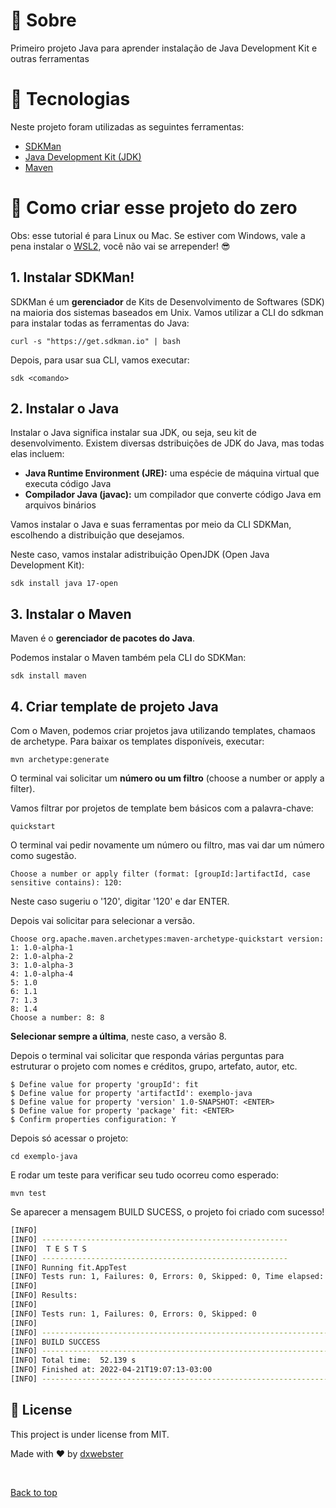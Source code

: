 # :dart: Sobre

Primeiro projeto Java para aprender instalação de Java Development Kit e outras ferramentas

# :rocket: Tecnologias

Neste projeto foram utilizadas as seguintes ferramentas:

- [SDKMan](https://sdkman.io/)
- [Java Development Kit (JDK)](https://sdkman.io/jdks)
- [Maven](https://sdkman.io/sdks)

# 📂 Como criar esse projeto do zero

Obs: esse tutorial é para Linux ou Mac. Se estiver com Windows, vale a pena instalar o [WSL2](https://github.com/codeedu/wsl2-docker-quickstart#instala%C3%A7%C3%A3o-do-wsl-2), você não vai se arrepender! 😎

## 1. Instalar SDKMan!

SDKMan é um **gerenciador** de Kits de Desenvolvimento de Softwares (SDK) na maioria dos sistemas baseados em Unix. Vamos utilizar a CLI do sdkman para instalar todas as ferramentas do Java:

`curl -s "https://get.sdkman.io" | bash`

Depois, para usar sua CLI, vamos executar:

`sdk <comando>`


## 2. Instalar o Java 

Instalar o Java significa instalar sua JDK, ou seja, seu kit de desenvolvimento. Existem diversas dstribuições de JDK do Java, mas todas elas incluem:

- **Java Runtime Environment (JRE):** uma espécie de máquina virtual que executa código Java
- **Compilador Java (javac):** um compilador que converte código Java em arquivos binários

Vamos instalar o Java e suas ferramentas por meio da CLI SDKMan, escolhendo a distribuição que desejamos.

Neste caso, vamos instalar adistribuição OpenJDK (Open Java Development Kit):

`sdk install java 17-open`

## 3. Instalar o Maven 

Maven é o **gerenciador de pacotes do Java**.

Podemos instalar o Maven também pela CLI do SDKMan:

`sdk install maven`

## 4. Criar template de projeto Java

Com o Maven, podemos criar projetos java utilizando templates, chamaos de archetype. Para baixar os templates disponíveis, executar:

`mvn archetype:generate`

O terminal vai solicitar um **número ou um filtro** (choose a number or apply a filter).

Vamos filtrar por projetos de template bem básicos com a palavra-chave:

`quickstart`

O terminal vai pedir novamente um número ou filtro, mas vai dar um número como sugestão.

```
Choose a number or apply filter (format: [groupId:]artifactId, case sensitive contains): 120:
```

Neste caso sugeriu o '120', digitar '120' e dar ENTER.

Depois vai solicitar para selecionar a versão. 

```
Choose org.apache.maven.archetypes:maven-archetype-quickstart version: 
1: 1.0-alpha-1
2: 1.0-alpha-2
3: 1.0-alpha-3
4: 1.0-alpha-4
5: 1.0
6: 1.1
7: 1.3
8: 1.4
Choose a number: 8: 8
```

**Selecionar sempre a última**, neste caso, a versão 8.

Depois o terminal vai solicitar que responda várias perguntas para estruturar o projeto com nomes e créditos, grupo, artefato, autor, etc. 

```
$ Define value for property 'groupId': fit
$ Define value for property 'artifactId': exemplo-java
$ Define value for property 'version' 1.0-SNAPSHOT: <ENTER>
$ Define value for property 'package' fit: <ENTER>
$ Confirm properties configuration: Y
```

Depois só acessar o projeto:

`cd exemplo-java`

E rodar um teste para verificar seu tudo ocorreu como esperado:

`mvn test`

Se aparecer a mensagem BUILD SUCESS, o projeto foi criado com sucesso!

```bash
[INFO] 
[INFO] -------------------------------------------------------
[INFO]  T E S T S
[INFO] -------------------------------------------------------
[INFO] Running fit.AppTest
[INFO] Tests run: 1, Failures: 0, Errors: 0, Skipped: 0, Time elapsed: 0.012 s - in fit.AppTest
[INFO] 
[INFO] Results:
[INFO] 
[INFO] Tests run: 1, Failures: 0, Errors: 0, Skipped: 0
[INFO] 
[INFO] ------------------------------------------------------------------------
[INFO] BUILD SUCCESS
[INFO] ------------------------------------------------------------------------
[INFO] Total time:  52.139 s
[INFO] Finished at: 2022-04-21T19:07:13-03:00
[INFO] ------------------------------------------------------------------------
```

## :memo: License ##

This project is under license from MIT.


Made with :heart: by <a href="https://github.com/dxwebster" target="_blank">dxwebster</a>

&#xa0;

<a href="#top">Back to top</a>

